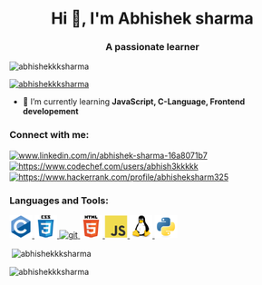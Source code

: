 <h1 align="center">Hi 👋, I'm Abhishek sharma</h1>
<h3 align="center">A passionate learner </h3>

<p align="left"> <img src="https://komarev.com/ghpvc/?username=abhishekkksharma&label=Profile%20views&color=0e75b6&style=flat" alt="abhishekkksharma" /> </p>

<p align="left"> <a href="https://github.com/ryo-ma/github-profile-trophy"><img src="https://github-profile-trophy.vercel.app/?username=abhishekkksharma" alt="abhishekkksharma" /></a> </p>

- 🌱 I’m currently learning **JavaScript, C-Language, Frontend developement**

<h3 align="left">Connect with me:</h3>
<p align="left">
<a href="https://linkedin.com/in/www.linkedin.com/in/abhishek-sharma-16a8071b7" target="blank"><img align="center" src="https://raw.githubusercontent.com/rahuldkjain/github-profile-readme-generator/master/src/images/icons/Social/linked-in-alt.svg" alt="www.linkedin.com/in/abhishek-sharma-16a8071b7" height="30" width="40" /></a>
<a href="https://www.codechef.com/users/https://www.codechef.com/users/abhish3kkkkk" target="blank"><img align="center" src="https://cdn.jsdelivr.net/npm/simple-icons@3.1.0/icons/codechef.svg" alt="https://www.codechef.com/users/abhish3kkkkk" height="30" width="40" /></a>
<a href="https://www.hackerrank.com/https://www.hackerrank.com/profile/abhisheksharm325" target="blank"><img align="center" src="https://raw.githubusercontent.com/rahuldkjain/github-profile-readme-generator/master/src/images/icons/Social/hackerrank.svg" alt="https://www.hackerrank.com/profile/abhisheksharm325" height="30" width="40" /></a>
</p>

<h3 align="left">Languages and Tools:</h3>
<p align="left"> <a href="https://www.cprogramming.com/" target="_blank" rel="noreferrer"> <img src="https://raw.githubusercontent.com/devicons/devicon/master/icons/c/c-original.svg" alt="c" width="40" height="40"/> </a> <a href="https://www.w3schools.com/css/" target="_blank" rel="noreferrer"> <img src="https://raw.githubusercontent.com/devicons/devicon/master/icons/css3/css3-original-wordmark.svg" alt="css3" width="40" height="40"/> </a> <a href="https://git-scm.com/" target="_blank" rel="noreferrer"> <img src="https://www.vectorlogo.zone/logos/git-scm/git-scm-icon.svg" alt="git" width="40" height="40"/> </a> <a href="https://www.w3.org/html/" target="_blank" rel="noreferrer"> <img src="https://raw.githubusercontent.com/devicons/devicon/master/icons/html5/html5-original-wordmark.svg" alt="html5" width="40" height="40"/> </a> <a href="https://developer.mozilla.org/en-US/docs/Web/JavaScript" target="_blank" rel="noreferrer"> <img src="https://raw.githubusercontent.com/devicons/devicon/master/icons/javascript/javascript-original.svg" alt="javascript" width="40" height="40"/> </a> <a href="https://www.linux.org/" target="_blank" rel="noreferrer"> <img src="https://raw.githubusercontent.com/devicons/devicon/master/icons/linux/linux-original.svg" alt="linux" width="40" height="40"/> </a> <a href="https://www.python.org" target="_blank" rel="noreferrer"> <img src="https://raw.githubusercontent.com/devicons/devicon/master/icons/python/python-original.svg" alt="python" width="40" height="40"/> </a> </p>

<p>&nbsp;<img align="center" src="https://github-readme-stats.vercel.app/api?username=abhishekkksharma&show_icons=true&locale=en" alt="abhishekkksharma" /></p>

<p><img align="center" src="https://github-readme-streak-stats.herokuapp.com/?user=abhishekkksharma&" alt="abhishekkksharma" /></p>
